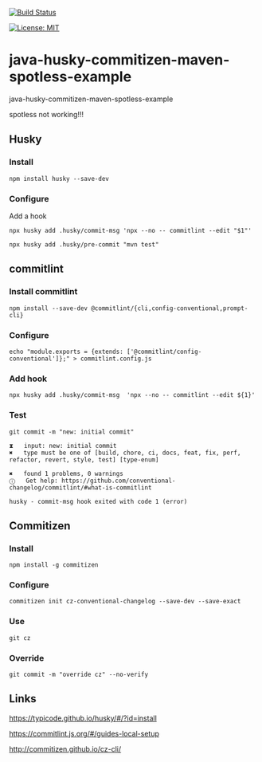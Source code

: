 [![Build Status](https://travis-ci.com/claudioaltamura/java-husky-commitizen-maven-spotless-example.svg?branch=master)](https://travis-ci.com/claudioaltamura/java-husky-commitizen-maven-spotless-example)

[![License: MIT](https://img.shields.io/badge/License-MIT-yellow.svg)](https://opensource.org/licenses/MIT)

# java-husky-commitizen-maven-spotless-example
java-husky-commitizen-maven-spotless-example

spotless not working!!!

## Husky

### Install
    
    npm install husky --save-dev

### Configure

Add a hook

    npx husky add .husky/commit-msg 'npx --no -- commitlint --edit "$1"'

    npx husky add .husky/pre-commit "mvn test"

## commitlint

### Install commitlint

    npm install --save-dev @commitlint/{cli,config-conventional,prompt-cli}

### Configure

    echo "module.exports = {extends: ['@commitlint/config-conventional']};" > commitlint.config.js 

### Add hook
    
    npx husky add .husky/commit-msg  'npx --no -- commitlint --edit ${1}'

### Test

    git commit -m "new: initial commit"

    ⧗   input: new: initial commit
    ✖   type must be one of [build, chore, ci, docs, feat, fix, perf, refactor, revert, style, test] [type-enum]

    ✖   found 1 problems, 0 warnings
    ⓘ   Get help: https://github.com/conventional-changelog/commitlint/#what-is-commitlint

    husky - commit-msg hook exited with code 1 (error)

## Commitizen

### Install
    
    npm install -g commitizen

### Configure

    commitizen init cz-conventional-changelog --save-dev --save-exact

### Use

    git cz


### Override

    git commit -m "override cz" --no-verify

## Links

https://typicode.github.io/husky/#/?id=install

https://commitlint.js.org/#/guides-local-setup

http://commitizen.github.io/cz-cli/
